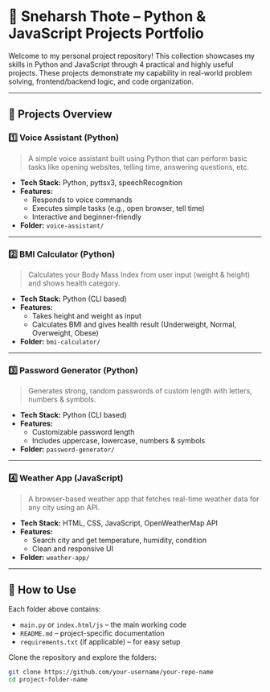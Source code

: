 # 🚀 Sneharsh Thote – Python & JavaScript Projects Portfolio

Welcome to my personal project repository! This collection showcases my skills in Python and JavaScript through 4 practical and highly useful projects. These projects demonstrate my capability in real-world problem solving, frontend/backend logic, and code organization.

---

## 📁 Projects Overview

### 1️⃣ Voice Assistant (Python)
> A simple voice assistant built using Python that can perform basic tasks like opening websites, telling time, answering questions, etc.

- **Tech Stack:** Python, pyttsx3, speechRecognition
- **Features:**
  - Responds to voice commands
  - Executes simple tasks (e.g., open browser, tell time)
  - Interactive and beginner-friendly
- **Folder:** `voice-assistant/`

---

### 2️⃣ BMI Calculator (Python)
> Calculates your Body Mass Index from user input (weight & height) and shows health category.

- **Tech Stack:** Python (CLI based)
- **Features:**
  - Takes height and weight as input
  - Calculates BMI and gives health result (Underweight, Normal, Overweight, Obese)
- **Folder:** `bmi-calculator/`

---

### 3️⃣ Password Generator (Python)
> Generates strong, random passwords of custom length with letters, numbers & symbols.

- **Tech Stack:** Python (CLI based)
- **Features:**
  - Customizable password length
  - Includes uppercase, lowercase, numbers & symbols
- **Folder:** `password-generator/`

---

### 4️⃣ Weather App (JavaScript)
> A browser-based weather app that fetches real-time weather data for any city using an API.

- **Tech Stack:** HTML, CSS, JavaScript, OpenWeatherMap API
- **Features:**
  - Search city and get temperature, humidity, condition
  - Clean and responsive UI
- **Folder:** `weather-app/`

---

## 📌 How to Use
Each folder above contains:
- `main.py` or `index.html/js` – the main working code
- `README.md` – project-specific documentation
- `requirements.txt` (if applicable) – for easy setup

Clone the repository and explore the folders:
```bash
git clone https://github.com/your-username/your-repo-name
cd project-folder-name
